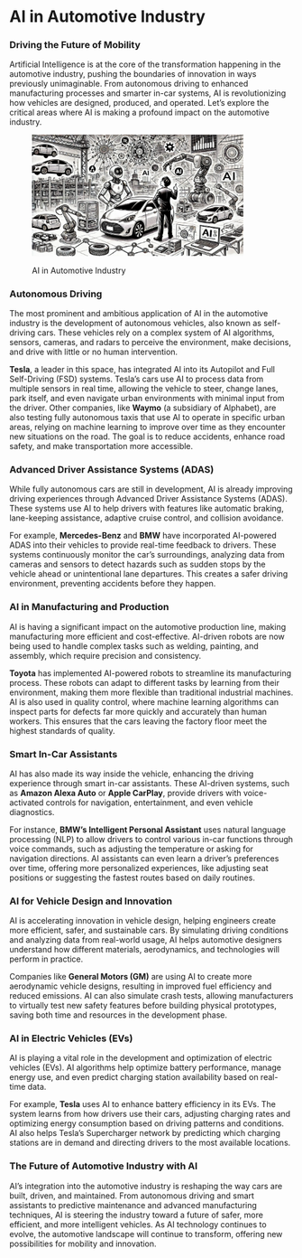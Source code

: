 # AI in Automotive Industry

### Driving the Future of Mobility

Artificial Intelligence is at the core of the transformation happening in the automotive industry, pushing the boundaries of innovation in ways previously unimaginable. From autonomous driving to enhanced manufacturing processes and smarter in-car systems, AI is revolutionizing how vehicles are designed, produced, and operated. Let’s explore the critical areas where AI is making a profound impact on the automotive industry.

<div align="left"><figure><img src="../../.gitbook/assets/image (1) (1) (1) (1) (1) (1) (1) (1) (1) (1) (1) (1) (1) (1) (1) (1) (1) (1).png" alt="" width="375"><figcaption><p>AI in Automotive Industry</p></figcaption></figure></div>

### Autonomous Driving

The most prominent and ambitious application of AI in the automotive industry is the development of autonomous vehicles, also known as self-driving cars. These vehicles rely on a complex system of AI algorithms, sensors, cameras, and radars to perceive the environment, make decisions, and drive with little or no human intervention.

**Tesla**, a leader in this space, has integrated AI into its Autopilot and Full Self-Driving (FSD) systems. Tesla’s cars use AI to process data from multiple sensors in real time, allowing the vehicle to steer, change lanes, park itself, and even navigate urban environments with minimal input from the driver. Other companies, like **Waymo** (a subsidiary of Alphabet), are also testing fully autonomous taxis that use AI to operate in specific urban areas, relying on machine learning to improve over time as they encounter new situations on the road. The goal is to reduce accidents, enhance road safety, and make transportation more accessible.

### Advanced Driver Assistance Systems (ADAS)

While fully autonomous cars are still in development, AI is already improving driving experiences through Advanced Driver Assistance Systems (ADAS). These systems use AI to help drivers with features like automatic braking, lane-keeping assistance, adaptive cruise control, and collision avoidance.

For example, **Mercedes-Benz** and **BMW** have incorporated AI-powered ADAS into their vehicles to provide real-time feedback to drivers. These systems continuously monitor the car’s surroundings, analyzing data from cameras and sensors to detect hazards such as sudden stops by the vehicle ahead or unintentional lane departures. This creates a safer driving environment, preventing accidents before they happen.

### AI in Manufacturing and Production

AI is having a significant impact on the automotive production line, making manufacturing more efficient and cost-effective. AI-driven robots are now being used to handle complex tasks such as welding, painting, and assembly, which require precision and consistency.

**Toyota** has implemented AI-powered robots to streamline its manufacturing process. These robots can adapt to different tasks by learning from their environment, making them more flexible than traditional industrial machines. AI is also used in quality control, where machine learning algorithms can inspect parts for defects far more quickly and accurately than human workers. This ensures that the cars leaving the factory floor meet the highest standards of quality.

### Smart In-Car Assistants

AI has also made its way inside the vehicle, enhancing the driving experience through smart in-car assistants. These AI-driven systems, such as **Amazon Alexa Auto** or **Apple CarPlay**, provide drivers with voice-activated controls for navigation, entertainment, and even vehicle diagnostics.

For instance, **BMW’s Intelligent Personal Assistant** uses natural language processing (NLP) to allow drivers to control various in-car functions through voice commands, such as adjusting the temperature or asking for navigation directions. AI assistants can even learn a driver’s preferences over time, offering more personalized experiences, like adjusting seat positions or suggesting the fastest routes based on daily routines.

### AI for Vehicle Design and Innovation

AI is accelerating innovation in vehicle design, helping engineers create more efficient, safer, and sustainable cars. By simulating driving conditions and analyzing data from real-world usage, AI helps automotive designers understand how different materials, aerodynamics, and technologies will perform in practice.

Companies like **General Motors (GM)** are using AI to create more aerodynamic vehicle designs, resulting in improved fuel efficiency and reduced emissions. AI can also simulate crash tests, allowing manufacturers to virtually test new safety features before building physical prototypes, saving both time and resources in the development phase.

### AI in Electric Vehicles (EVs)

AI is playing a vital role in the development and optimization of electric vehicles (EVs). AI algorithms help optimize battery performance, manage energy use, and even predict charging station availability based on real-time data.

For example, **Tesla** uses AI to enhance battery efficiency in its EVs. The system learns from how drivers use their cars, adjusting charging rates and optimizing energy consumption based on driving patterns and conditions. AI also helps Tesla’s Supercharger network by predicting which charging stations are in demand and directing drivers to the most available locations.

### The Future of Automotive Industry with AI

AI’s integration into the automotive industry is reshaping the way cars are built, driven, and maintained. From autonomous driving and smart assistants to predictive maintenance and advanced manufacturing techniques, AI is steering the industry toward a future of safer, more efficient, and more intelligent vehicles. As AI technology continues to evolve, the automotive landscape will continue to transform, offering new possibilities for mobility and innovation.
